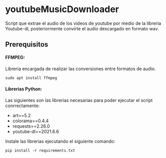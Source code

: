 # youtubeMusicDownloader
Script que extrae el audio de los videos de youtube por medio de la libreria Youtube-dl,
posteriormente convirte el audio descargado en formato wav.

## Prerequisitos
#### FFMPEG:
Libreria encargada de realizar las conversiones entre formatos de audio.
```
sudo apt install ffmpeg
```

#### Librerias Python:
Las siguientes son las librerias necesarias para poder ejecutar el script conrrectamente:

* art==5.2
* colorama==0.4.4
* requests==2.26.0
* youtube-dl==2021.6.6

Instale las librerias ejecutando el siguiente comando:
```
pip install -r requirements.txt
```
